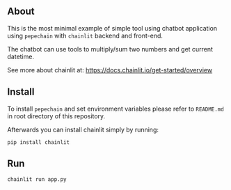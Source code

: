 ## About
This is the most minimal example of simple tool using chatbot application
using `pepechain` with `chainlit` backend and front-end.

The chatbot can use tools to multiply/sum two numbers and get current datetime.

See more about chainlit at: https://docs.chainlit.io/get-started/overview

## Install
To install `pepechain` and set environment variables please refer to
`README.md` in root directory of this repository.

Afterwards you can install chainlit simply by running:
```commandline
pip install chainlit
```

## Run
```commandline
chainlit run app.py
```
